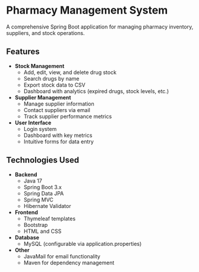 # Pharmacy Management System
A comprehensive Spring Boot application for managing pharmacy inventory, suppliers, and stock operations.

## Features
- **Stock Management**
  - Add, edit, view, and delete drug stock
  - Search drugs by name
  - Export stock data to CSV
  - Dashboard with analytics (expired drugs, stock levels, etc.)
- **Supplier Management**
  - Manage supplier information
  - Contact suppliers via email
  - Track supplier performance metrics
- **User Interface**
  - Login system
  - Dashboard with key metrics
  - Intuitive forms for data entry
    
## Technologies Used
- **Backend**
  - Java 17
  - Spring Boot 3.x
  - Spring Data JPA
  - Spring MVC
  - Hibernate Validator
- **Frontend**
  - Thymeleaf templates
  - Bootstrap 
  - HTML and CSS
- **Database**
  - MySQL (configurable via application.properties)
- **Other**
  - JavaMail for email functionality
  - Maven for dependency management
